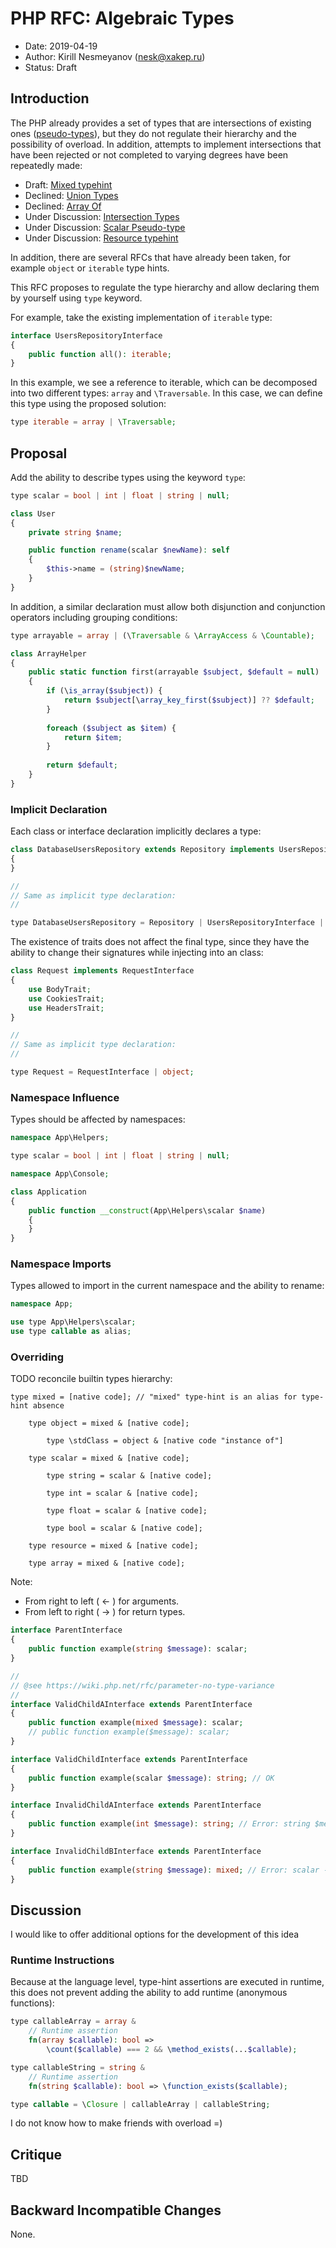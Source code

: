 
# PHP RFC: Algebraic Types

  - Date: 2019-04-19
  - Author: Kirill Nesmeyanov (nesk@xakep.ru)
  - Status: Draft

## Introduction

The PHP already provides a set of types that are intersections of 
existing ones ([pseudo-types](https://www.php.net/manual/en/language.pseudo-types.php)), 
but they do not regulate their hierarchy and the possibility of overload. 
In addition, attempts to implement intersections that have been rejected or not 
completed to varying degrees have been repeatedly made:

  - Draft: [Mixed typehint](https://wiki.php.net/rfc/mixed-typehint)
  - Declined: [Union Types](https://wiki.php.net/rfc/union_types)
  - Declined: [Array Of](https://wiki.php.net/rfc/arrayof)
  - Under Discussion: [Intersection Types](https://wiki.php.net/rfc/intersection_types)
  - Under Discussion: [Scalar Pseudo-type](https://wiki.php.net/rfc/scalar-pseudo-type)
  - Under Discussion: [Resource typehint](https://wiki.php.net/rfc/resource_typehint)

In addition, there are several RFCs that have already been taken, for 
example `object` or `iterable` type hints.

This RFC proposes to regulate the type hierarchy and allow declaring 
them by yourself using `type` keyword. 

For example, take the existing implementation of `iterable` type:

```php
interface UsersRepositoryInterface
{
    public function all(): iterable;
}
```

In this example, we see a reference to iterable, which can be decomposed 
into two different types: `array` and `\Traversable`. In this case, we can 
define this type using the proposed solution:

```php
type iterable = array | \Traversable;
```

## Proposal

Add the ability to describe types using the keyword `type`:

```php
type scalar = bool | int | float | string | null;

class User
{
    private string $name;

    public function rename(scalar $newName): self
    {
        $this->name = (string)$newName;
    }
}
```

In addition, a similar declaration must allow both disjunction and 
conjunction operators including grouping conditions:

```php
type arrayable = array | (\Traversable & \ArrayAccess & \Countable);

class ArrayHelper
{
    public static function first(arrayable $subject, $default = null)
    {
        if (\is_array($subject)) {
            return $subject[\array_key_first($subject)] ?? $default;
        }
    
        foreach ($subject as $item) {
            return $item;
        }
        
        return $default;
    }
}
```

### Implicit Declaration

Each class or interface declaration implicitly declares a type:

```php
class DatabaseUsersRepository extends Repository implements UsersRepositoryInterface
{
}

//
// Same as implicit type declaration:
//

type DatabaseUsersRepository = Repository | UsersRepositoryInterface | object;
```

The existence of traits does not affect the final type, since they have the ability to change their signatures while injecting into an class:

```php
class Request implements RequestInterface
{
    use BodyTrait;
    use CookiesTrait;
    use HeadersTrait;
}

//
// Same as implicit type declaration:
//

type Request = RequestInterface | object;
```

### Namespace Influence

Types should be affected by namespaces:

```php
namespace App\Helpers;

type scalar = bool | int | float | string | null;
```

```php
namespace App\Console;

class Application
{
    public function __construct(App\Helpers\scalar $name)
    {
    }
}
```

### Namespace Imports

Types allowed to import in the current namespace and the ability to rename:

```php
namespace App;

use type App\Helpers\scalar;
use type callable as alias;
```

### Overriding

TODO reconcile builtin types hierarchy:

```
type mixed = [native code]; // "mixed" type-hint is an alias for type-hint absence

    type object = mixed & [native code];
    
        type \stdClass = object & [native code "instance of"]
        
    type scalar = mixed & [native code];
    
        type string = scalar & [native code];
        
        type int = scalar & [native code];
        
        type float = scalar & [native code];
        
        type bool = scalar & [native code];
        
    type resource = mixed & [native code];
    
    type array = mixed & [native code];
```

Note:
  - From right to left ( <- ) for arguments.
  - From left to right ( -> ) for return types.

```php
interface ParentInterface
{
    public function example(string $message): scalar;
}

//
// @see https://wiki.php.net/rfc/parameter-no-type-variance
//
interface ValidChildAInterface extends ParentInterface
{
    public function example(mixed $message): scalar;
    // public function example($message): scalar;
}

interface ValidChildInterface extends ParentInterface
{
    public function example(scalar $message): string; // OK
}

interface InvalidChildAInterface extends ParentInterface
{
    public function example(int $message): string; // Error: string $message -> int $message
}

interface InvalidChildBInterface extends ParentInterface
{
    public function example(string $message): mixed; // Error: scalar -> mixed retunt type hint
}
```

## Discussion

I would like to offer additional options for the development of this idea

### Runtime Instructions

Because at the language level, type-hint assertions are executed in runtime, 
this does not prevent adding the ability to add runtime (anonymous functions):

```php
type callableArray = array & 
    // Runtime assertion
    fn(array $callable): bool => 
        \count($callable) === 2 && \method_exists(...$callable);

type callableString = string & 
    // Runtime assertion
    fn(string $callable): bool => \function_exists($callable);

type callable = \Closure | callableArray | callableString;
```

I do not know how to make friends with overload =)

## Critique

TBD

## Backward Incompatible Changes

None.  
